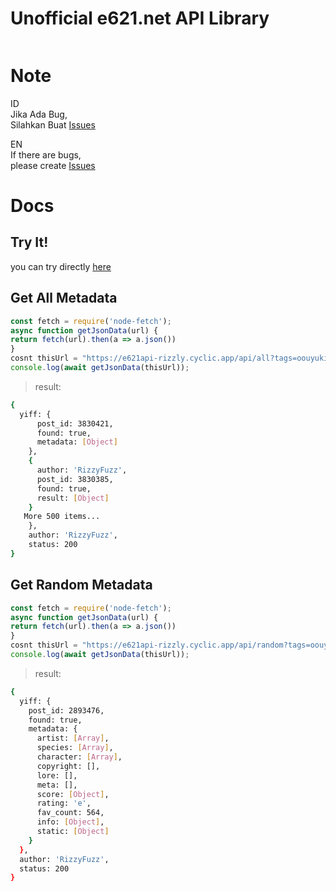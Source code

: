 # Unofficial e621.net API Library
<p align="center">
<a target="_blank" href="https://github.com/rizzlydev/e621-api-js"><img src="https://github.com/rizzlydev/yiff-node-js/blob/main/public/img/e621-RizzyFuzz-Design.png?raw=true" alt="" size="80" /></a>


# Note

ID<br>
Jika Ada Bug,<br>
Silahkan Buat [Issues](https://github.com/rizzlydev/e621-api-js/issues/new)

EN<br>
If there are bugs,<br>
please create [Issues](https://github.com/rizzlydev/e621-api-js/issues/new)

# Docs
## Try It!
you can try directly [here](https://e621.cyclic.app)

## Get All Metadata

```js
const fetch = require('node-fetch');
async function getJsonData(url) {
return fetch(url).then(a => a.json())
}
cosnt thisUrl = "https://e621api-rizzly.cyclic.app/api/all?tags=oouyuki_benten"
console.log(await getJsonData(thisUrl)); 
```
> result:
```bash
{
  yiff: {
      post_id: 3830421,
      found: true,
      metadata: [Object]
    },
    {
      author: 'RizzyFuzz',
      post_id: 3830385,
      found: true,
      result: [Object]
    }
   More 500 items...
    },
    author: 'RizzyFuzz', 
    status: 200
}
```

## Get Random Metadata

```js
const fetch = require('node-fetch');
async function getJsonData(url) {
return fetch(url).then(a => a.json())
}
cosnt thisUrl = "https://e621api-rizzly.cyclic.app/api/random?tags=oouyuki_benten"
console.log(await getJsonData(thisUrl)); 
```
> result:
```bash
{
  yiff: {
    post_id: 2893476,
    found: true,
    metadata: {
      artist: [Array],
      species: [Array],
      character: [Array],
      copyright: [],
      lore: [],
      meta: [],
      score: [Object],
      rating: 'e',
      fav_count: 564,
      info: [Object],
      static: [Object]
    }
  },
  author: 'RizzyFuzz',
  status: 200
}
```
